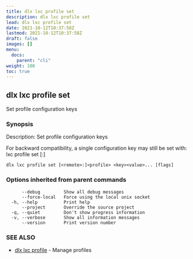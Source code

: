 ```yaml
---
title: dlx lxc profile set
description: dlx lxc profile set
lead: dlx lxc profile set
date: 2021-10-12T10:37:58Z
lastmod: 2021-10-12T10:37:58Z
draft: false
images: []
menu:
  docs:
    parent: "cli"
weight: 100
toc: true
---
```

## dlx lxc profile set

Set profile configuration keys

### Synopsis

Description:
  Set profile configuration keys

  For backward compatibility, a single configuration key may still be set with:
      lxc profile set [<remote>:]<profile> <key> <value>



```
dlx lxc profile set [<remote>:]<profile> <key><value>... [flags]
```

### Options inherited from parent commands

```
      --debug         Show all debug messages
      --force-local   Force using the local unix socket
  -h, --help          Print help
      --project       Override the source project
  -q, --quiet         Don't show progress information
  -v, --verbose       Show all information messages
      --version       Print version number
```

### SEE ALSO

* [dlx lxc profile](/docs/cmd/dlx_lxc_profile)	 - Manage profiles

